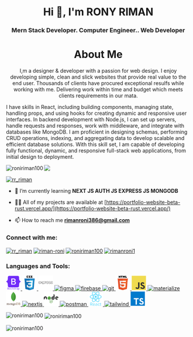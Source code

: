 
 
 
<h1 align="center">Hi 👋, I'm RONY RIMAN</h1>
<h3 align="center">Mern Stack Developer. Computer Engineer.. Web Developer</h3>
<h1 align="center">About Me</h1>
<p align="center">I,m a designer & developer with a passion for web design. I enjoy developing simple, clean and slick websites that provide real value to the end user. Thousands of clients have procured exceptional resulfs while working with me. Delivering work within time and budget which meets clients requirements in our mata.

I have skills in React, including building components, managing state, handling props, and using hooks for creating dynamic and responsive user interfaces. In backend development with Node.js, I can set up servers, handle requests and responses, work with middleware, and integrate with databases like MongoDB. I am proficient in designing schemas, performing CRUD operations, indexing, and aggregating data to develop scalable and efficient database solutions. With this skill set, I am capable of developing fully functional, dynamic, and responsive full-stack web applications, from initial design to deployment.</p>
 
 <img align="right" width="400" src="https://camo.githubusercontent.com/87af9a9fec730c94fc8b08eb21fa5ef6ab7831a67ba17bf8cc76696f6e4be1ef/68747470733a2f2f63646e2e6472696262626c652e636f6d2f75736572732f313138373833362f73637265656e73686f74732f363533393432392f70726f6772616d65722e676966" />

<p align="left"> <img src="https://komarev.com/ghpvc/?username=roniriman100&label=Profile%20views&color=0e75b6&style=flat" alt="roniriman100" /> </p>

<p align="left"> <a href="https://twitter.com/rr_riman" target="blank"><img src="https://img.shields.io/twitter/follow/rr_riman?logo=twitter&style=for-the-badge" alt="rr_riman" /></a> </p>

- 🌱 I’m currently learning **NEXT JS AUTH JS EXPRESS JS MONGODB**

- 👨‍💻 All of my projects are available at [https://portfolio-website-beta-rust.vercel.app/](https://portfolio-website-beta-rust.vercel.app/)

- 📫 How to reach me **rimanroni386@gmail.com**

<h3 align="left">Connect with me:</h3>
<p align="left">
 
<a href="https://twitter.com/rr_riman" target="blank"><img align="center" src="https://raw.githubusercontent.com/rahuldkjain/github-profile-readme-generator/master/src/images/icons/Social/twitter.svg" alt="rr_riman" height="30" width="40" /></a>
 <a href="https://linkedin.com/in/riman-roni" target="blank"><img align="center" src="https://raw.githubusercontent.com/rahuldkjain/github-profile-readme-generator/master/src/images/icons/Social/linked-in-alt.svg" alt="riman-roni" height="30" width="40" /></a>
<a href="https://fb.com/roniriman100" target="blank"><img align="center" src="https://raw.githubusercontent.com/rahuldkjain/github-profile-readme-generator/master/src/images/icons/Social/facebook.svg" alt="roniriman100" height="30" width="40" /></a>
<a href="https://instagram.com/rimanroni1" target="blank"><img align="center" src="https://raw.githubusercontent.com/rahuldkjain/github-profile-readme-generator/master/src/images/icons/Social/instagram.svg" alt="rimanroni1" height="30" width="40" /></a>
</p>

<h3 align="left">Languages and Tools:</h3>
<p align="left"> <a href="https://getbootstrap.com" target="_blank" rel="noreferrer"> <img src="https://raw.githubusercontent.com/devicons/devicon/master/icons/bootstrap/bootstrap-plain-wordmark.svg" alt="bootstrap" width="40" height="40"/> </a> <a href="https://www.w3schools.com/css/" target="_blank" rel="noreferrer"> <img src="https://raw.githubusercontent.com/devicons/devicon/master/icons/css3/css3-original-wordmark.svg" alt="css3" width="40" height="40"/> </a> <a href="https://expressjs.com" target="_blank" rel="noreferrer"> <img src="https://raw.githubusercontent.com/devicons/devicon/master/icons/express/express-original-wordmark.svg" alt="express" width="40" height="40"/> </a> <a href="https://www.figma.com/" target="_blank" rel="noreferrer"> <img src="https://www.vectorlogo.zone/logos/figma/figma-icon.svg" alt="figma" width="40" height="40"/> </a> <a href="https://firebase.google.com/" target="_blank" rel="noreferrer"> <img src="https://www.vectorlogo.zone/logos/firebase/firebase-icon.svg" alt="firebase" width="40" height="40"/> </a> <a href="https://git-scm.com/" target="_blank" rel="noreferrer"> <img src="https://www.vectorlogo.zone/logos/git-scm/git-scm-icon.svg" alt="git" width="40" height="40"/> </a> <a href="https://www.w3.org/html/" target="_blank" rel="noreferrer"> <img src="https://raw.githubusercontent.com/devicons/devicon/master/icons/html5/html5-original-wordmark.svg" alt="html5" width="40" height="40"/> </a> <a href="https://developer.mozilla.org/en-US/docs/Web/JavaScript" target="_blank" rel="noreferrer"> <img src="https://raw.githubusercontent.com/devicons/devicon/master/icons/javascript/javascript-original.svg" alt="javascript" width="40" height="40"/> </a> <a href="https://materializecss.com/" target="_blank" rel="noreferrer"> <img src="https://raw.githubusercontent.com/prplx/svg-logos/5585531d45d294869c4eaab4d7cf2e9c167710a9/svg/materialize.svg" alt="materialize" width="40" height="40"/> </a> <a href="https://www.mongodb.com/" target="_blank" rel="noreferrer"> <img src="https://raw.githubusercontent.com/devicons/devicon/master/icons/mongodb/mongodb-original-wordmark.svg" alt="mongodb" width="40" height="40"/> </a> <a href="https://nextjs.org/" target="_blank" rel="noreferrer"> <img src="https://cdn.worldvectorlogo.com/logos/nextjs-2.svg" alt="nextjs" width="40" height="40"/> </a> <a href="https://nodejs.org" target="_blank" rel="noreferrer"> <img src="https://raw.githubusercontent.com/devicons/devicon/master/icons/nodejs/nodejs-original-wordmark.svg" alt="nodejs" width="40" height="40"/> </a> <a href="https://postman.com" target="_blank" rel="noreferrer"> <img src="https://www.vectorlogo.zone/logos/getpostman/getpostman-icon.svg" alt="postman" width="40" height="40"/> </a> <a href="https://reactjs.org/" target="_blank" rel="noreferrer"> <img src="https://raw.githubusercontent.com/devicons/devicon/master/icons/react/react-original-wordmark.svg" alt="react" width="40" height="40"/> </a> <a href="https://tailwindcss.com/" target="_blank" rel="noreferrer"> <img src="https://www.vectorlogo.zone/logos/tailwindcss/tailwindcss-icon.svg" alt="tailwind" width="40" height="40"/> </a> <a href="https://www.typescriptlang.org/" target="_blank" rel="noreferrer"> <img src="https://raw.githubusercontent.com/devicons/devicon/master/icons/typescript/typescript-original.svg" alt="typescript" width="40" height="40"/> </a> </p>

<p><img align="left" src="https://github-readme-stats.vercel.app/api/top-langs?username=roniriman100&show_icons=true&locale=en&layout=compact" alt="roniriman100" /></p>

<p>&nbsp;<img align="center" src="https://github-readme-stats.vercel.app/api?username=roniriman100&show_icons=true&locale=en" alt="roniriman100" /></p>

<p><img align="center" src="https://github-readme-streak-stats.herokuapp.com/?user=roniriman100&" alt="roniriman100" /></p>



